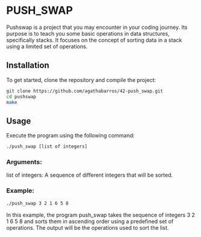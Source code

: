 # PUSH_SWAP

Pushswap is a project that you may encounter in your coding journey. Its purpose is to teach you some basic operations in data structures, specifically stacks. It focuses on the concept of sorting data in a stack using a limited set of operations.

## Installation

To get started, clone the repository and compile the project:

```bash
git clone https://github.com/agathabarros/42-push_swap.git
cd pushswap
make 
```

## Usage

Execute the program using the following command:

```bash
./push_swap [list of integers]
```

### Arguments:

list of integers: A sequence of different integers that will be sorted.

### Example:

```bash
./push_swap 3 2 1 6 5 8
```
In this example, the program push_swap takes the sequence of integers 3 2 1 6 5 8 and sorts them in ascending order using a predefined set of operations. The output will be the operations used to sort the list.
